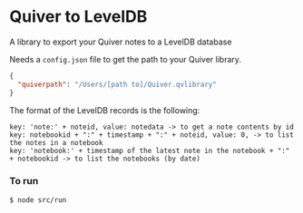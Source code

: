 # Quiver to LevelDB

A library to export your Quiver notes to a LevelDB database

Needs a `config.json` file to get the path to your Quiver library.

```json
{
  "quiverpath": "/Users/[path to]/Quiver.qvlibrary"
}
```

The format of the LevelDB records is the following:

```
key: 'note:' + noteid, value: notedata -> to get a note contents by id
key: notebookid + ":" + timestamp + ":" + noteid, value: 0, -> to list the notes in a notebook
key: 'notebook:' + timestamp of the latest note in the notebook + ":" + notebookid -> to list the notebooks (by date)
```

### To run

```
$ node src/run
```
